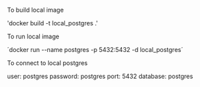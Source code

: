 To build local image 

'docker build -t local_postgres .'

To run local image

´docker run --name postgres -p 5432:5432 -d local_postgres´

To connect to local postgres

user: postgres
password: postgres
port: 5432
database: postgres